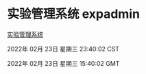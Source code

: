 # 实验管理系统 expadmin
[实验管理系统](http://59.174.27.143:56808/expadmin-782313d2-e1b1-4ea7-932e-3a55e6a1a4d0/)

2022年 02月 23日 星期三 23:40:02 CST

2022年 02月 23日 星期三 15:40:02 GMT
